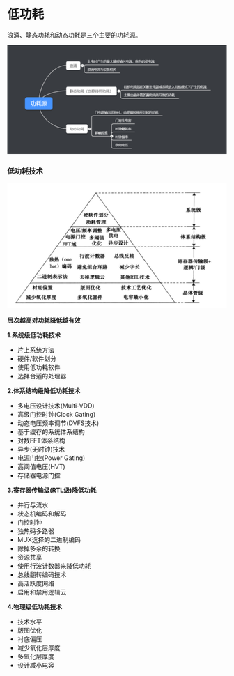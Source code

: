 # 低功耗

浪涌、静态功耗和动态功耗是三个主要的功耗源。

![功耗源](./pics/功耗源.png)

### 低功耗技术

![各抽象层次降功耗图](./pics/各抽象层次降功耗图.png)

**层次越高对功耗降低越有效**

**1.系统级低功耗技术**

* 片上系统方法  
* 硬件/软件划分
* 使用低功耗软件
* 选择合适的处理器

**2.体系结构级降低功耗技术**

* 多电压设计技术(Multi-VDD)
* 高级门控时钟(Clock Gating)
* 动态电压频率调节(DVFS技术)
* 基于缓存的系统体系结构
* 对数FFT体系结构
* 异步(无时钟)技术
* 电源门控(Power Gating)
* 高阈值电压(HVT)
* 存储器电源门控

**3.寄存器传输级(RTL级)降低功耗**

* 并行与流水
* 状态机编码和解码
* 门控时钟
* 独热码多路器
* MUX选择的二进制编码
* 除掉多余的转换
* 资源共享
* 使用行波计数器来降低功耗
* 总线翻转编码技术
* 高活跃度网络
* 启用和禁用逻辑云

**4.物理级低功耗技术**

* 技术水平
* 版图优化
* 衬底偏压
* 减少氧化层厚度
* 多氧化层厚度
* 设计减小电容

